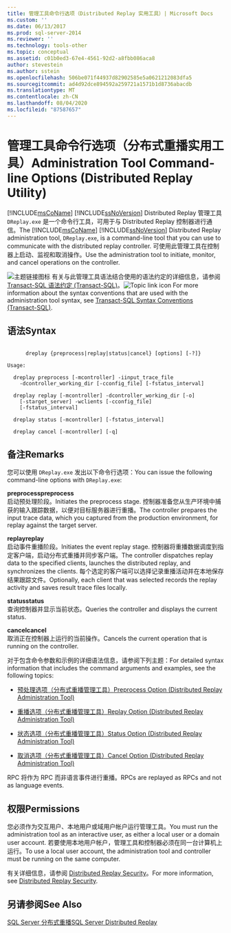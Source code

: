 ```yaml
---
title: 管理工具命令行选项（Distributed Replay 实用工具）| Microsoft Docs
ms.custom: ''
ms.date: 06/13/2017
ms.prod: sql-server-2014
ms.reviewer: ''
ms.technology: tools-other
ms.topic: conceptual
ms.assetid: c01b0ed3-67e4-4561-92d2-a8fbb086aca8
author: stevestein
ms.author: sstein
ms.openlocfilehash: 506be071f44937d82902585e5a0621212083dfa5
ms.sourcegitcommit: ad4d92dce894592a259721a1571b1d8736abacdb
ms.translationtype: MT
ms.contentlocale: zh-CN
ms.lasthandoff: 08/04/2020
ms.locfileid: "87587657"
---
```

# <a name="administration-tool-command-line-options-distributed-replay-utility"></a><span data-ttu-id="dd4a7-102">管理工具命令行选项（分布式重播实用工具）</span><span class="sxs-lookup"><span data-stu-id="dd4a7-102">Administration Tool Command-line Options (Distributed Replay Utility)</span></span>
  <span data-ttu-id="dd4a7-103">[!INCLUDE[msCoName](../../includes/msconame-md.md)] [!INCLUDE[ssNoVersion](../../includes/ssnoversion-md.md)] Distributed Replay 管理工具 `DReplay.exe` 是一个命令行工具，可用于与 Distributed Replay 控制器进行通信。</span><span class="sxs-lookup"><span data-stu-id="dd4a7-103">The [!INCLUDE[msCoName](../../includes/msconame-md.md)] [!INCLUDE[ssNoVersion](../../includes/ssnoversion-md.md)] Distributed Replay administration tool, `DReplay.exe`, is a command-line tool that you can use to communicate with the distributed replay controller.</span></span> <span data-ttu-id="dd4a7-104">可使用此管理工具在控制器上启动、监视和取消操作。</span><span class="sxs-lookup"><span data-stu-id="dd4a7-104">Use the administration tool to initiate, monitor, and cancel operations on the controller.</span></span>  
  
 <span data-ttu-id="dd4a7-105">![主题链接图标](../../database-engine/media/topic-link.gif "“主题链接”图标") 有关与此管理工具语法结合使用的语法约定的详细信息，请参阅 [Transact-SQL 语法约定 (Transact-SQL)](/sql/t-sql/language-elements/transact-sql-syntax-conventions-transact-sql)。</span><span class="sxs-lookup"><span data-stu-id="dd4a7-105">![Topic link icon](../../database-engine/media/topic-link.gif "Topic link icon") For more information about the syntax conventions that are used with the administration tool syntax, see [Transact-SQL Syntax Conventions &#40;Transact-SQL&#41;](/sql/t-sql/language-elements/transact-sql-syntax-conventions-transact-sql).</span></span>  
  
## <a name="syntax"></a><span data-ttu-id="dd4a7-106">语法</span><span class="sxs-lookup"><span data-stu-id="dd4a7-106">Syntax</span></span>  
  
```  
  
      dreplay {preprocess|replay|status|cancel} [options] [-?]}  
  
Usage:  
  
  dreplay preprocess [-mcontroller] -iinput_trace_file  
    -dcontroller_working_dir [-cconfig_file] [-fstatus_interval]  
  
  dreplay replay [-mcontroller] -dcontroller_working_dir [-o]  
    [-starget_server] -wclients [-cconfig_file]  
    [-fstatus_interval]  
  
  dreplay status [-mcontroller] [-fstatus_interval]  
  
  dreplay cancel [-mcontroller] [-q]   
```  
  
## <a name="remarks"></a><span data-ttu-id="dd4a7-107">备注</span><span class="sxs-lookup"><span data-stu-id="dd4a7-107">Remarks</span></span>  
 <span data-ttu-id="dd4a7-108">您可以使用 `DReplay.exe` 发出以下命令行选项：</span><span class="sxs-lookup"><span data-stu-id="dd4a7-108">You can issue the following command-line options with `DReplay.exe`:</span></span>  
  
 <span data-ttu-id="dd4a7-109">**preprocess**</span><span class="sxs-lookup"><span data-stu-id="dd4a7-109">**preprocess**</span></span>  
 <span data-ttu-id="dd4a7-110">启动预处理阶段。</span><span class="sxs-lookup"><span data-stu-id="dd4a7-110">Initiates the preprocess stage.</span></span> <span data-ttu-id="dd4a7-111">控制器准备您从生产环境中捕获的输入跟踪数据，以便对目标服务器进行重播。</span><span class="sxs-lookup"><span data-stu-id="dd4a7-111">The controller prepares the input trace data, which you captured from the production environment, for replay against the target server.</span></span>  
  
 <span data-ttu-id="dd4a7-112">**replay**</span><span class="sxs-lookup"><span data-stu-id="dd4a7-112">**replay**</span></span>  
 <span data-ttu-id="dd4a7-113">启动事件重播阶段。</span><span class="sxs-lookup"><span data-stu-id="dd4a7-113">Initiates the event replay stage.</span></span> <span data-ttu-id="dd4a7-114">控制器将重播数据调度到指定客户端，启动分布式重播并同步客户端。</span><span class="sxs-lookup"><span data-stu-id="dd4a7-114">The controller dispatches replay data to the specified clients, launches the distributed replay, and synchronizes the clients.</span></span> <span data-ttu-id="dd4a7-115">每个选定的客户端可以选择记录重播活动并在本地保存结果跟踪文件。</span><span class="sxs-lookup"><span data-stu-id="dd4a7-115">Optionally, each client that was selected records the replay activity and saves result trace files locally.</span></span>  
  
 <span data-ttu-id="dd4a7-116">**status**</span><span class="sxs-lookup"><span data-stu-id="dd4a7-116">**status**</span></span>  
 <span data-ttu-id="dd4a7-117">查询控制器并显示当前状态。</span><span class="sxs-lookup"><span data-stu-id="dd4a7-117">Queries the controller and displays the current status.</span></span>  
  
 <span data-ttu-id="dd4a7-118">**cancel**</span><span class="sxs-lookup"><span data-stu-id="dd4a7-118">**cancel**</span></span>  
 <span data-ttu-id="dd4a7-119">取消正在控制器上运行的当前操作。</span><span class="sxs-lookup"><span data-stu-id="dd4a7-119">Cancels the current operation that is running on the controller.</span></span>  
  
 <span data-ttu-id="dd4a7-120">对于包含命令参数和示例的详细语法信息，请参阅下列主题：</span><span class="sxs-lookup"><span data-stu-id="dd4a7-120">For detailed syntax information that includes the command arguments and examples, see the following topics:</span></span>  
  
-   [<span data-ttu-id="dd4a7-121">预处理选项（分布式重播管理工具）</span><span class="sxs-lookup"><span data-stu-id="dd4a7-121">Preprocess Option &#40;Distributed Replay Administration Tool&#41;</span></span>](preprocess-option-distributed-replay-administration-tool.md)  
  
-   [<span data-ttu-id="dd4a7-122">重播选项（分布式重播管理工具）</span><span class="sxs-lookup"><span data-stu-id="dd4a7-122">Replay Option &#40;Distributed Replay Administration Tool&#41;</span></span>](replay-option-distributed-replay-administration-tool.md)  
  
-   [<span data-ttu-id="dd4a7-123">状态选项（分布式重播管理工具）</span><span class="sxs-lookup"><span data-stu-id="dd4a7-123">Status Option &#40;Distributed Replay Administration Tool&#41;</span></span>](status-option-distributed-replay-administration-tool.md)  
  
-   [<span data-ttu-id="dd4a7-124">取消选项（分布式重播管理工具）</span><span class="sxs-lookup"><span data-stu-id="dd4a7-124">Cancel Option &#40;Distributed Replay Administration Tool&#41;</span></span>](cancel-option-distributed-replay-administration-tool.md)  
  
 <span data-ttu-id="dd4a7-125">RPC 将作为 RPC 而非语言事件进行重播。</span><span class="sxs-lookup"><span data-stu-id="dd4a7-125">RPCs are replayed as RPCs and not as language events.</span></span>  
  
## <a name="permissions"></a><span data-ttu-id="dd4a7-126">权限</span><span class="sxs-lookup"><span data-stu-id="dd4a7-126">Permissions</span></span>  
 <span data-ttu-id="dd4a7-127">您必须作为交互用户、本地用户或域用户帐户运行管理工具。</span><span class="sxs-lookup"><span data-stu-id="dd4a7-127">You must run the administration tool as an interactive user, as either a local user or a domain user account.</span></span> <span data-ttu-id="dd4a7-128">若要使用本地用户帐户，管理工具和控制器必须在同一台计算机上运行。</span><span class="sxs-lookup"><span data-stu-id="dd4a7-128">To use a local user account, the administration tool and controller must be running on the same computer.</span></span>  
  
 <span data-ttu-id="dd4a7-129">有关详细信息，请参阅 [Distributed Replay Security](distributed-replay-security.md)。</span><span class="sxs-lookup"><span data-stu-id="dd4a7-129">For more information, see [Distributed Replay Security](distributed-replay-security.md).</span></span>  
  
## <a name="see-also"></a><span data-ttu-id="dd4a7-130">另请参阅</span><span class="sxs-lookup"><span data-stu-id="dd4a7-130">See Also</span></span>  
 [<span data-ttu-id="dd4a7-131">SQL Server 分布式重播</span><span class="sxs-lookup"><span data-stu-id="dd4a7-131">SQL Server Distributed Replay</span></span>](sql-server-distributed-replay.md)  
  
  

